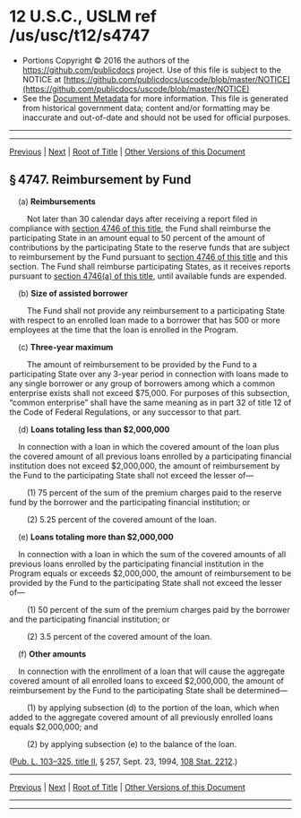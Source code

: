 ---
---

# 12 U.S.C., USLM ref /us/usc/t12/s4747

* Portions Copyright © 2016 the authors of the https://github.com/publicdocs project.
  Use of this file is subject to the NOTICE at [https://github.com/publicdocs/uscode/blob/master/NOTICE](https://github.com/publicdocs/uscode/blob/master/NOTICE)
* See the [Document Metadata](././../../../../..//README.md) for more information.
  This file is generated from historical government data; content and/or formatting may be inaccurate and out-of-date and should not be used for official purposes.

----------
----------

[Previous](./../../../../..//us/usc/t12/ch47/schII/m__us_usc_t12_s4746.md) | [Next](./../../../../..//us/usc/t12/ch47/schII/m__us_usc_t12_s4748.md) | [Root of Title](./../../../../../) | [Other Versions of this Document](https://publicdocs.github.io/go/links?ns=uslm&ref=%2Fus%2Fusc%2Ft12%2Fs4747)

## § 4747. Reimbursement by Fund

    (a) __Reimbursements__ 

        Not later than 30 calendar days after receiving a report filed in compliance with [section 4746 of this title][/us/usc/t12/s4746], the Fund shall reimburse the participating State in an amount equal to 50 percent of the amount of contributions by the participating State to the reserve funds that are subject to reimbursement by the Fund pursuant to [section 4746 of this title][/us/usc/t12/s4746] and this section. The Fund shall reimburse participating States, as it receives reports pursuant to [section 4746(a) of this title][/us/usc/t12/s4746/a], until available funds are expended.

    (b) __Size of assisted borrower__ 

        The Fund shall not provide any reimbursement to a participating State with respect to an enrolled loan made to a borrower that has 500 or more employees at the time that the loan is enrolled in the Program.

    (c) __Three-year maximum__ 

        The amount of reimbursement to be provided by the Fund to a participating State over any 3-year period in connection with loans made to any single borrower or any group of borrowers among which a common enterprise exists shall not exceed $75,000. For purposes of this subsection, “common enterprise” shall have the same meaning as in part 32 of title 12 of the Code of Federal Regulations, or any successor to that part.

    (d) __Loans totaling less than $2,000,000__ 

    In connection with a loan in which the covered amount of the loan plus the covered amount of all previous loans enrolled by a participating financial institution does not exceed $2,000,000, the amount of reimbursement by the Fund to the participating State shall not exceed the lesser of—

        (1) 75 percent of the sum of the premium charges paid to the reserve fund by the borrower and the participating financial institution; or

        (2) 5.25 percent of the covered amount of the loan.

    (e) __Loans totaling more than $2,000,000__ 

    In connection with a loan in which the sum of the covered amounts of all previous loans enrolled by the participating financial institution in the Program equals or exceeds $2,000,000, the amount of reimbursement to be provided by the Fund to the participating State shall not exceed the lesser of—

        (1) 50 percent of the sum of the premium charges paid by the borrower and the participating financial institution; or

        (2) 3.5 percent of the covered amount of the loan.

    (f) __Other amounts__ 

    In connection with the enrollment of a loan that will cause the aggregate covered amount of all enrolled loans to exceed $2,000,000, the amount of reimbursement by the Fund to the participating State shall be determined—

        (1) by applying subsection (d) to the portion of the loan, which when added to the aggregate covered amount of all previously enrolled loans equals $2,000,000; and

        (2) by applying subsection (e) to the balance of the loan.

([Pub. L. 103–325, title II][/us/pl/103/325/tII], § 257, Sept. 23, 1994, [108 Stat. 2212][/us/stat/108/2212].)

----------

[Previous](./../../../../..//us/usc/t12/ch47/schII/m__us_usc_t12_s4746.md) | [Next](./../../../../..//us/usc/t12/ch47/schII/m__us_usc_t12_s4748.md) | [Root of Title](./../../../../../) | [Other Versions of this Document](https://publicdocs.github.io/go/links?ns=uslm&ref=%2Fus%2Fusc%2Ft12%2Fs4747)

----------
----------

[/us/usc/t12/s4746]: https://publicdocs.github.io/go/links?ns=uslm&ref=%2Fus%2Fusc%2Ft12%2Fs4746
[/us/usc/t12/s4746]: https://publicdocs.github.io/go/links?ns=uslm&ref=%2Fus%2Fusc%2Ft12%2Fs4746
[/us/usc/t12/s4746/a]: https://publicdocs.github.io/go/links?ns=uslm&ref=%2Fus%2Fusc%2Ft12%2Fs4746%2Fa
[/us/pl/103/325/tII]: https://publicdocs.github.io/go/links?ns=uslm&ref=%2Fus%2Fpl%2F103%2F325%2FtII
[/us/stat/108/2212]: https://publicdocs.github.io/go/links?ns=uslm&ref=%2Fus%2Fstat%2F108%2F2212


